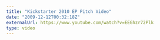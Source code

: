 ```yaml
---
title: "Kickstarter 2010 EP Pitch Video"
date: "2009-12-12T00:32:18Z"
externalUrl: https://www.youtube.com/watch?v=EEGhzr72Plk
type: video
---
```

